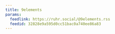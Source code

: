 ```yaml
---
title: 9elements
params:
  feedlink: https://ruhr.social/@9elements.rss
  feedid: 32828e9a595d0cc51bac0a740ee86a83
---
```


